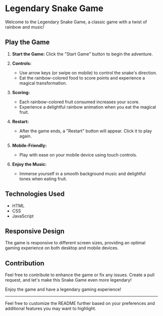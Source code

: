 # Legendary Snake Game

Welcome to the Legendary Snake Game, a classic game with a twist of rainbow and music!

## Play the Game

1. **Start the Game:** Click the "Start Game" button to begin the adventure.

2. **Controls:**
   - Use arrow keys (or swipe on mobile) to control the snake's direction.
   - Eat the rainbow-colored food to score points and experience a magical transformation.

3. **Scoring:**
   - Each rainbow-colored fruit consumed increases your score.
   - Experience a delightful rainbow animation when you eat the magical fruit.

4. **Restart:**
   - After the game ends, a "Restart" button will appear. Click it to play again.

5. **Mobile-Friendly:**
   - Play with ease on your mobile device using touch controls.

6. **Enjoy the Music:**
   - Immerse yourself in a smooth background music and delightful tones when eating fruit.

## Technologies Used

- HTML
- CSS
- JavaScript

## Responsive Design

The game is responsive to different screen sizes, providing an optimal gaming experience on both desktop and mobile devices.

## Contribution

Feel free to contribute to enhance the game or fix any issues. Create a pull request, and let's make this Snake Game even more legendary!


Enjoy the game and have a legendary gaming experience!

---

Feel free to customize the README further based on your preferences and additional features you may want to highlight.
